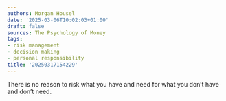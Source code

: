 ```yaml
---
authors: Morgan Housel
date: '2025-03-06T10:02:03+01:00'
draft: false
sources: The Psychology of Money
tags:
- risk management
- decision making
- personal responsibility
title: '20250317154229'
---
```


There is no reason to risk what you have and need for what you don’t have and don’t need.